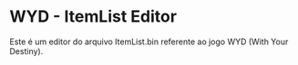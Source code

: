 # WYD - ItemList Editor
Este é um editor do arquivo ItemList.bin referente ao jogo WYD (With Your Destiny).

